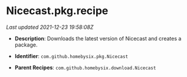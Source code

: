 # Nicecast.pkg.recipe

_Last updated 2021-12-23 19:58:08Z_

- **Description**: Downloads the latest version of Nicecast and creates a package.

- **Identifier**: `com.github.homebysix.pkg.Nicecast`

- **Parent Recipes**: `com.github.homebysix.download.Nicecast`